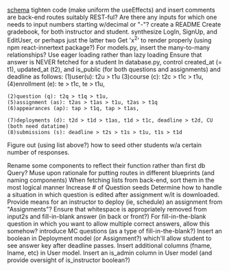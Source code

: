 [schema](https://drawsql.app/appacademy-2/diagrams/net_assign#)
tighten code (make uniform the useEffects) and insert comments
are back-end routes suitably REST-ful?
Are there any inputs for which one needs to input numbers starting w/decimal or "-"?
create a README
Create gradebook, for both instructor and student.
synthesize LogIn, SignUp, and EditUser, or perhaps just the latter two
Get 'x<sup>2</sup>' to render properly (using npm react-innertext package?)
For models.py, insert the many-to-many relationships?
Use eager loading rather than lazy loading
Ensure that answer is NEVER fetched for a student
In database.py, control created_at (= t1), updated_at (t2), and is_public (for both
    questions and assignments) and deadline as follows:
    (1)user(u): t2u > t1u
    (3)course (c): t2c > t1c > t1u,
    (4)enrollment (e): te > t1c, te > t1u,

    (2)question (q): t2q > t1q > t1u,
    (5)assignment (as): t2as > t1as > t1u, t2as > t1q
    (6)appearances (ap): tap > t1q, tap > t1as,

    (7)deployments (d): t2d > t1d > t1as, t1d > t1c, deadline > t2d, CU (both need datatime)
    (8)submissions (s): deadline > t2s > t1s > t1u, t1s > t1d

Figure out (using list above?) how to seed other students w/a certain number of responses.

Rename some components to reflect their function rather than first db Query?
Muse upon rationale for putting routes in different blueprints (and naming components)
When fetching lists from back-end, sort them in the most logical manner
Increase # of Question seeds
Determine how to handle a situation in which question is edited after assignment w/it is downloaded.
Provide means for an instructor to deploy (ie, schedule) an assignment from "Assignments"?
Ensure that whitespace is appropriately removed from input2s and fill-in-blank answer (in back or front?)
For fill-in-the-blank question in which you want to allow multiple correct answers, allow this somehow?
introduce MC questions (as a type of fill-in-the-blank?)
Insert an boolean in Deployment model (or Assignment?) which'll allow student to see answer key after deadline passes.
Insert additional columns (fname, lname, etc) in User model.
Insert an is_admin column in User model (and provide oversight of is_instructor boolean?)
